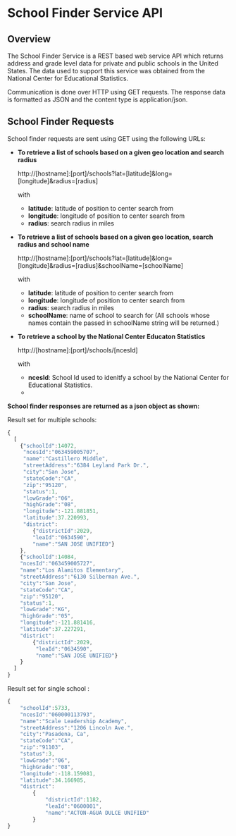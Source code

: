 # School Finder Service API

## Overview

The School Finder Service is a REST based web service API which returns address and grade level data for private and public schools in the United States. The data used to support this service was obtained from the National Center for Educational Statistics.

Communication is done over HTTP using GET requests.  The response data is formatted as JSON and the content type is application/json.

## School Finder Requests 

School finder requests are sent using GET using the following URLs:


* **To retrieve a list of schools based on a given geo location and search radius**

   http://[hostname]:[port]/schools?lat=[latitude]&long=[longitude]&radius=[radius]

   with
   * **latitude**: latitude of position to center search from 
   * **longitude**: longitude of position to center search from 
   * **radius**: search radius in miles
 
* **To retrieve a list of schools based on a given geo location, search radius and school name**

   http://[hostname]:[port]/schools?lat=[latitude]&long=[longitude]&radius=[radius]&schoolName=[schoolName]

   with
   * **latitude**: latitude of position to center search from 
   * **longitude**: longitude of position to center search from 
   * **radius**: search radius in miles 
   * **schoolName**: name of school to search for (All schools whose names contain the passed in schoolName string will be returned.)


* **To retrieve a school by the National Center Educaton Statistics** 

   http://[hostname]:[port]/schools/[ncesId] 
   
   with
   * **ncesId**: School Id used to idenitfy a school by the National Center for Educational Statistics.
   * 
   
**School finder responses are returned as a json object as shown:**

Result set for multiple schools:
```javascript
{
  [
    {"schoolId":14072,
     "ncesId":"063459005707",
     "name":"Castillero Middle",
     "streetAddress":"6384 Leyland Park Dr.",
     "city":"San Jose",
     "stateCode":"CA",
     "zip":"95120",
     "status":1,
     "lowGrade":"06",
     "highGrade":"08",
     "longitude":-121.881851,
     "latitude":37.220993,
     "district":
        {"districtId":2029,
        "leaId":"0634590",
        "name":"SAN JOSE UNIFIED"}
    },
    {"schoolId":14084,
    "ncesId":"063459005727",
    "name":"Los Alamitos Elementary",
    "streetAddress":"6130 Silberman Ave.",
    "city":"San Jose",
    "stateCode":"CA",
    "zip":"95120",
    "status":1,
    "lowGrade":"KG",
    "highGrade":"05",
    "longitude":-121.881416,
    "latitude":37.227291,
    "district":
        {"districtId":2029,
         "leaId":"0634590",
         "name":"SAN JOSE UNIFIED"}
    }
  ]
}
```

Result set for single school : 
```javascript
{
    "schoolId":5733,
    "ncesId":"060000113793",
    "name":"Scale Leadership Academy",
    "streetAddress":"1206 Lincoln Ave.",
    "city":"Pasadena, Ca",
    "stateCode":"CA",
    "zip":"91103",
    "status":3,
    "lowGrade":"06",
    "highGrade":"08",
    "longitude":-118.159081,
    "latitude":34.166985,
    "district":
        {
            "districtId":1182,
            "leaId":"0600001",
            "name":"ACTON-AGUA DULCE UNIFIED"
        }
}
```
